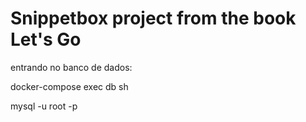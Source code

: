 # Snippetbox project from the book Let's Go

entrando no banco de dados:

docker-compose exec db sh

mysql -u root -p
